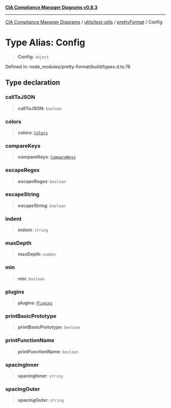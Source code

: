 [**CIA Compliance Manager Diagrams v0.8.3**](../../../../../README.md)

***

[CIA Compliance Manager Diagrams](../../../../../modules.md) / [utils/test-utils](../../../README.md) / [prettyFormat](../README.md) / Config

# Type Alias: Config

> **Config**: `object`

Defined in: node\_modules/pretty-format/build/types.d.ts:76

## Type declaration

### callToJSON

> **callToJSON**: `boolean`

### colors

> **colors**: [`Colors`](Colors.md)

### compareKeys

> **compareKeys**: [`CompareKeys`](CompareKeys.md)

### escapeRegex

> **escapeRegex**: `boolean`

### escapeString

> **escapeString**: `boolean`

### indent

> **indent**: `string`

### maxDepth

> **maxDepth**: `number`

### min

> **min**: `boolean`

### plugins

> **plugins**: [`Plugins`](Plugins.md)

### printBasicPrototype

> **printBasicPrototype**: `boolean`

### printFunctionName

> **printFunctionName**: `boolean`

### spacingInner

> **spacingInner**: `string`

### spacingOuter

> **spacingOuter**: `string`
